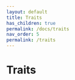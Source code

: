 ```yaml
---
layout: default
title: Traits
has_children: true
permalink: /docs/traits
nav_order: 5
permalink: /traits
---
```


# Traits
